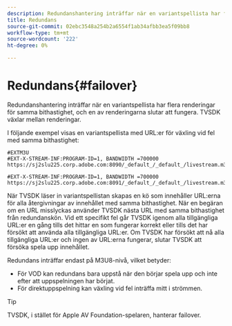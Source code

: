 ```yaml
---
description: Redundanshantering inträffar när en variantspellista har flera renderingar för samma bithastighet, och en av renderingarna slutar att fungera. TVSDK växlar mellan renderingar.
title: Redundans
source-git-commit: 02ebc3548a254b2a6554f1ab34afbb3ea5f09bb8
workflow-type: tm+mt
source-wordcount: '222'
ht-degree: 0%

---
```


# Redundans{#failover}

Redundanshantering inträffar när en variantspellista har flera renderingar för samma bithastighet, och en av renderingarna slutar att fungera. TVSDK växlar mellan renderingar.

I följande exempel visas en variantspellista med URL:er för växling vid fel med samma bithastighet:

```
#EXTM3U
#EXT-X-STREAM-INF:PROGRAM-ID=1, BANDWIDTH =700000
https://sj2slu225.corp.adobe.com:8090/_default_/_default_/livestream.m3u8   

#EXT-X-STREAM-INF:PROGRAM-ID=1, BANDWIDTH =700000
https://sj2slu225.corp.adobe.com:8091/_default_/_default_/livestream.m3u8
```

När TVSDK läser in variantspellistan skapas en kö som innehåller URL:erna för alla återgivningar av innehållet med samma bithastighet. När en begäran om en URL misslyckas använder TVSDK nästa URL med samma bithastighet från redundanskön. Vid ett specifikt fel går TVSDK igenom alla tillgängliga URL:er en gång tills det hittar en som fungerar korrekt eller tills det har försökt att använda alla tillgängliga URL:er. Om TVSDK har försökt att nå alla tillgängliga URL:er och ingen av URL:erna fungerar, slutar TVSDK att försöka spela upp innehållet.

Redundans inträffar endast på M3U8-nivå, vilket betyder:

* För VOD kan redundans bara uppstå när den börjar spela upp och inte efter att uppspelningen har börjat.
* För direktuppspelning kan växling vid fel inträffa mitt i strömmen.

>[!TIP]
>
>TVSDK, i stället för Apple AV Foundation-spelaren, hanterar failover.
